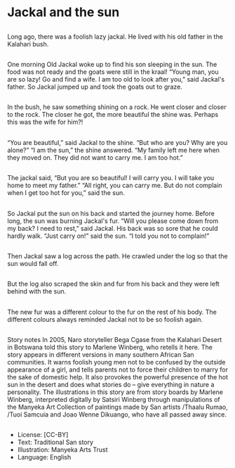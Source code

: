 # Jackal and the sun

##
Long ago, there was a foolish lazy
jackal. He lived with his old father in
the Kalahari bush.

##
One morning Old Jackal woke up to
find his son sleeping in the sun. The
food was not ready and the goats
were still in the kraal!
“Young man, you are so lazy! Go
and find a wife. I am too old to look
after you,” said Jackal's father. So
Jackal jumped up and took the
goats out to graze.

##
In the bush, he saw something
shining on a rock. He went closer
and closer to the rock. The closer he
got, the more beautiful the shine
was. Perhaps this was the wife for
him?!

##
“You are beautiful,” said Jackal to
the shine. “But who are you? Why
are you alone?”
“I am the sun,” the shine answered.
“My family left me here when they
moved on. They did not want to
carry me. I am too hot.”

##
The jackal said, “But you are so
beautiful! I will carry you. I will take
you home to meet my father.”
“All right, you can carry me. But do
not complain when I get too hot for
you,” said the sun.

##
So Jackal put the sun on his back
and started the journey home.
Before long, the sun was burning
Jackal's fur.
“Will you please come down from
my back? I need to rest,” said
Jackal. His back was so sore that he
could hardly walk.
“Just carry on!” said the sun. “I told
you not to complain!”

##
Then Jackal saw a log across the
path. He crawled under the log so
that the sun would fall off.

##
But the log also scraped the skin
and fur from his back and they were
left behind with the sun.

##
The new fur was a different colour
to the fur on the rest of his body.
The different colours always
reminded Jackal not to be so foolish
again.

##
Story notes
In 2005, Naro storyteller Bega Cgase from the Kalahari Desert in
Botswana told this story to Marlene Winberg, who retells it here.
The story appears in different versions in many southern African
San communities. It warns foolish young men not to be confused
by the outside appearance of a girl, and tells parents not to force
their children to marry for the sake of domestic help. It also
provokes the powerful presence of the hot sun in the desert and
does what stories do – give everything in nature a personality.
The illustrations in this story are from story boards by Marlene
Winberg, interpreted digitally by Satsiri Winberg through
manipulations of the Manyeka Art Collection of paintings made by
San artists /Thaalu Rumao, /Tuoi Samcuia and Joao Wenne
Dikuango, who have all passed away since.

##
* License: [CC-BY]
* Text: Traditional San story
* Illustration: Manyeka Arts Trust
* Language: English
